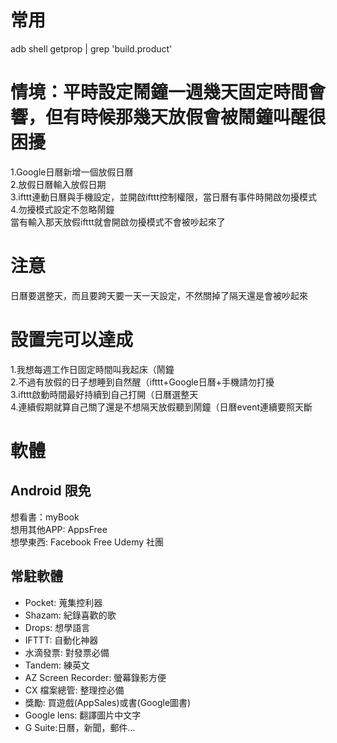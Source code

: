 # 常用
adb shell getprop | grep 'build.product'  

# 情境：平時設定鬧鐘一週幾天固定時間會響，但有時候那幾天放假會被鬧鐘叫醒很困擾  
1.Google日曆新增一個放假日曆  
2.放假日曆輸入放假日期  
3.ifttt連動日曆與手機設定，並開啟ifttt控制權限，當日曆有事件時開啟勿擾模式  
4.勿擾模式設定不忽略鬧鐘  
當有輸入那天放假ifttt就會開啟勿擾模式不會被吵起來了  

# 注意  
日曆要選整天，而且要跨天要一天一天設定，不然關掉了隔天還是會被吵起來  

# 設置完可以達成  
1.我想每週工作日固定時間叫我起床（鬧鐘  
2.不過有放假的日子想睡到自然醒（ifttt+Google日曆+手機請勿打擾  
3.ifttt啟動時間最好持續到自己打開（日曆選整天  
4.連續假期就算自己關了還是不想隔天放假聽到鬧鐘（日曆event連續要照天斷  

# 軟體
## Android 限免
想看書：myBook  
想用其他APP: AppsFree  
想學東西: Facebook Free Udemy 社團  

## 常駐軟體
* Pocket: 蒐集控利器  
* Shazam: 紀錄喜歡的歌
* Drops: 想學語言
* IFTTT: 自動化神器  
* 水滴發票: 對發票必備 
* Tandem: 練英文 
* AZ Screen Recorder: 螢幕錄影方便
* CX 檔案總管: 整理控必備  
* 獎勵: 買遊戲(AppSales)或書(Google圖書)
* Google lens: 翻譯圖片中文字  
* G Suite:日曆，新聞，郵件...
